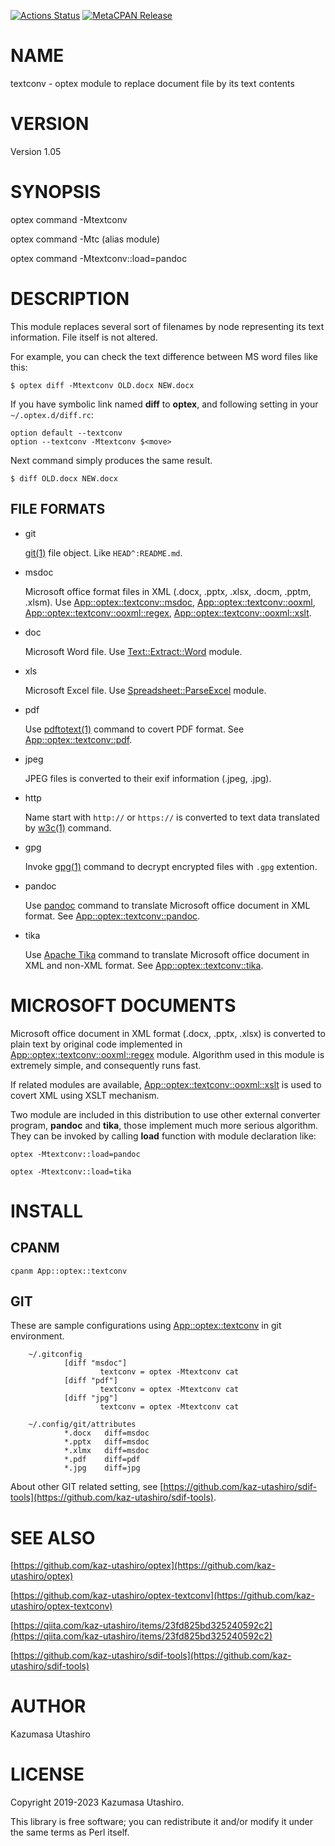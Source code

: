 [![Actions Status](https://github.com/kaz-utashiro/optex-textconv/workflows/test/badge.svg)](https://github.com/kaz-utashiro/optex-textconv/actions) [![MetaCPAN Release](https://badge.fury.io/pl/App-optex-textconv.svg)](https://metacpan.org/release/App-optex-textconv)
# NAME

textconv - optex module to replace document file by its text contents

# VERSION

Version 1.05

# SYNOPSIS

optex command -Mtextconv

optex command -Mtc (alias module)

optex command -Mtextconv::load=pandoc

# DESCRIPTION

This module replaces several sort of filenames by node representing
its text information.  File itself is not altered.

For example, you can check the text difference between MS word files
like this:

    $ optex diff -Mtextconv OLD.docx NEW.docx

If you have symbolic link named **diff** to **optex**, and following
setting in your `~/.optex.d/diff.rc`:

    option default --textconv
    option --textconv -Mtextconv $<move>

Next command simply produces the same result.

    $ diff OLD.docx NEW.docx

## FILE FORMATS

- git

    [git(1)](http://man.he.net/man1/git) file object. Like `HEAD^:README.md`.

- msdoc

    Microsoft office format files in XML (.docx, .pptx, .xlsx, .docm,
    .pptm, .xlsm).
    Use
    [App::optex::textconv::msdoc](https://metacpan.org/pod/App%3A%3Aoptex%3A%3Atextconv%3A%3Amsdoc),
    [App::optex::textconv::ooxml](https://metacpan.org/pod/App%3A%3Aoptex%3A%3Atextconv%3A%3Aooxml),
    [App::optex::textconv::ooxml::regex](https://metacpan.org/pod/App%3A%3Aoptex%3A%3Atextconv%3A%3Aooxml%3A%3Aregex),
    [App::optex::textconv::ooxml::xslt](https://metacpan.org/pod/App%3A%3Aoptex%3A%3Atextconv%3A%3Aooxml%3A%3Axslt).

- doc

    Microsoft Word file.
    Use [Text::Extract::Word](https://metacpan.org/pod/Text%3A%3AExtract%3A%3AWord) module.

- xls

    Microsoft Excel file.
    Use [Spreadsheet::ParseExcel](https://metacpan.org/pod/Spreadsheet%3A%3AParseExcel) module.

- pdf

    Use [pdftotext(1)](http://man.he.net/man1/pdftotext) command to covert PDF format.
    See [App::optex::textconv::pdf](https://metacpan.org/pod/App%3A%3Aoptex%3A%3Atextconv%3A%3Apdf).

- jpeg

    JPEG files is converted to their exif information (.jpeg, .jpg).

- http

    Name start with `http://` or `https://` is converted to text data
    translated by [w3c(1)](http://man.he.net/man1/w3c) command.

- gpg

    Invoke [gpg(1)](http://man.he.net/man1/gpg) command to decrypt encrypted files with `.gpg`
    extention.

- pandoc

    Use [pandoc](https://pandoc.org/) command to translate Microsoft
    office document in XML format.
    See [App::optex::textconv::pandoc](https://metacpan.org/pod/App%3A%3Aoptex%3A%3Atextconv%3A%3Apandoc).

- tika

    Use [Apache Tika](https://tika.apache.org/) command to translate
    Microsoft office document in XML and non-XML format.
    See [App::optex::textconv::tika](https://metacpan.org/pod/App%3A%3Aoptex%3A%3Atextconv%3A%3Atika).

# MICROSOFT DOCUMENTS

Microsoft office document in XML format (.docx, .pptx, .xlsx) is
converted to plain text by original code implemented in
[App::optex::textconv::ooxml::regex](https://metacpan.org/pod/App%3A%3Aoptex%3A%3Atextconv%3A%3Aooxml%3A%3Aregex) module.  Algorithm used in this
module is extremely simple, and consequently runs fast.

If related modules are available, [App::optex::textconv::ooxml::xslt](https://metacpan.org/pod/App%3A%3Aoptex%3A%3Atextconv%3A%3Aooxml%3A%3Axslt)
is used to covert XML using XSLT mechanism.

Two module are included in this distribution to use other external
converter program, **pandoc** and **tika**, those implement much more
serious algorithm.  They can be invoked by calling **load** function
with module declaration like:

    optex -Mtextconv::load=pandoc

    optex -Mtextconv::load=tika

# INSTALL

## CPANM

    cpanm App::optex::textconv

## GIT

These are sample configurations using [App::optex::textconv](https://metacpan.org/pod/App%3A%3Aoptex%3A%3Atextconv) in git
environment.

        ~/.gitconfig
                [diff "msdoc"]
                        textconv = optex -Mtextconv cat
                [diff "pdf"]
                        textconv = optex -Mtextconv cat
                [diff "jpg"]
                        textconv = optex -Mtextconv cat

        ~/.config/git/attributes
                *.docx   diff=msdoc
                *.pptx   diff=msdoc
                *.xlmx   diff=msdoc
                *.pdf    diff=pdf
                *.jpg    diff=jpg

About other GIT related setting, see
[https://github.com/kaz-utashiro/sdif-tools](https://github.com/kaz-utashiro/sdif-tools).

# SEE ALSO

[https://github.com/kaz-utashiro/optex](https://github.com/kaz-utashiro/optex)

[https://github.com/kaz-utashiro/optex-textconv](https://github.com/kaz-utashiro/optex-textconv)

[https://qiita.com/kaz-utashiro/items/23fd825bd325240592c2](https://qiita.com/kaz-utashiro/items/23fd825bd325240592c2)

[https://github.com/kaz-utashiro/sdif-tools](https://github.com/kaz-utashiro/sdif-tools)

# AUTHOR

Kazumasa Utashiro

# LICENSE

Copyright 2019-2023 Kazumasa Utashiro.

This library is free software; you can redistribute it and/or modify
it under the same terms as Perl itself.
